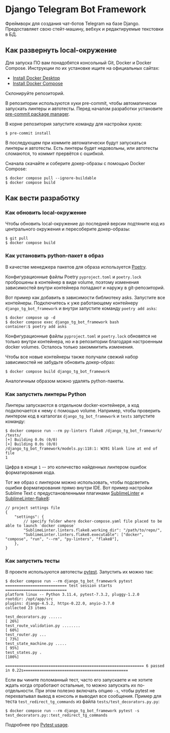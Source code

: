 # Django Telegram Bot Framework

Фреймворк для создания чат-ботов Telegram на базе Django. Предоставляет свою стейт-машину, вебхук и редактируемые текстовки в БД.


## Как развернуть local-окружение

Для запуска ПО вам понадобятся консольный Git, Docker и Docker Compose. Инструкции по их установке ищите на официальных сайтах:

- [Install Docker Desktop](https://www.docker.com/get-started/)
- [Install Docker Compose](https://docs.docker.com/compose/install/)

Склонируйте репозиторий.

В репозитории используются хуки pre-commit, чтобы автоматически запускать линтеры и автотесты. Перед началом разработки установите [pre-commit package manager](https://pre-commit.com/).

В корне репозитория запустите команду для настройки хуков:

```shell
$ pre-commit install
```

В последующем при коммите автоматически будут запускаться линтеры и автотесты. Есть линтеры будет недовольны, или автотесты сломаются, то коммит прервётся с ошибкой.

Сначала скачайте и соберите докер-образы с помощью Docker Сompose:

```shell
$ docker compose pull --ignore-buildable
$ docker compose build
```


<a name="development"></a>
## Как вести разработку

<a name="update-local-env"></a>
### Как обновить local-окружение

Чтобы обновить local-окружение до последней версии подтяните код из центрального окружения и пересоберите докер-образы:

``` shell
$ git pull
$ docker compose build
```

<a name="add-python-package-to-django-image"></a>
### Как установить python-пакет в образ

В качестве менеджера пакетов для образа используется [Poetry](https://python-poetry.org/docs/).

Конфигурационные файлы Poetry `pyproject.toml` и `poetry.lock` проброшены в контейнер в виде volume, поэтому изменения зависимостей внутри контейнера попадают и наружу в git-репозиторий.

Вот пример как добавить в зависимости библиотеку asks. Запустите все контейнеры. Подключитесь к уже работающему контейнеру `django_tg_bot_framework` и внутри запустите команду `poetry add asks`:

```shell
$ docker compose up -d
$ docker compose exec django_tg_bot_framework bash
container:$ poetry add asks
```

Конфигурационные файлы `pyproject.toml` и `poetry.lock` обновятся не только внутри контейнера, но и в репозитории благодаря настроенным docker volumes. Осталось только закоммитить изменения.

Чтобы все новые контейнеры также получали свежий набор зависимостей не забудьте обновить докер-образ:

```shell
$ docker compose build django_tg_bot_framework
```

Аналогичным образом можно удалять python-пакеты.

<a name="run-python-linters"></a>
### Как запустить линтеры Python

Линтеры запускаются в отдельном docker-контейнере, а код подключается к нему с помощью volume. Например, чтобы проверить линтером код в каталогах `django_tg_bot_framework` и `tests` запустите команду:

```shell
$ docker compose run --rm py-linters flake8 /django_tg_bot_framework/ /tests/
[+] Building 0.0s (0/0)
[+] Building 0.0s (0/0)
/django_tg_bot_framework/models.py:118:1: W391 blank line at end of file
1
```
Цифра в конце `1` -- это количество найденных линтером ошибок форматирования кода.

Тот же образ с линтером можно использовать, чтобы подсветить ошибки форматирования прямо внутри IDE. Вот пример настройки Sublime Text с предустановленными плагинами [SublimeLinter](http://www.sublimelinter.com/en/stable/) и [SublimeLinter-flake8](https://packagecontrol.io/packages/SublimeLinter-flake8):

```jsonc
// project settings file
{
    "settings": {
        // specify folder where docker-compose.yaml file placed to be able to launch `docker compose`
        "SublimeLinter.linters.flake8.working_dir": "/path/to/repo/",
        "SublimeLinter.linters.flake8.executable": ["docker", "compose", "run", "--rm", "py-linters", "flake8"],
    },
}
```

<a name="run-tests"></a>
### Как запустить тесты

В проекте используются автотесты [pytest](https://docs.pytest.org/). Запустить их можно так:

```shell
$ docker compose run --rm django_tg_bot_framework pytest
=========================== test session starts ===========================
platform linux -- Python 3.11.4, pytest-7.3.2, pluggy-1.2.0
rootdir: /opt/app/src
plugins: django-4.5.2, httpx-0.22.0, anyio-3.7.0
collected 23 items

test_decorators.py ......                                                                                                                                                        [ 26%]
test_route_validation.py ........                                                                                                                                                [ 60%]
test_router.py ...                                                                                                                                                               [ 73%]
test_state_machine.py .....                                                                                                                                                      [ 95%]
test_states.py .                                                                                                   [100%]

============================================================= 6 passed in 0.22s==============================================
```

Если вы чините поломанный тест, часто его запускаете и не хотите ждать когда отработают остальные, то можно запускать их по-отдельности. При этом полезно включать опцию `-s`, чтобы pytest не перехватывал вывод в консоль и выводил все сообщения. Пример для теста `test_redirect_tg_commands` из файла `tests/test_decorators.py.py`:

```shell
$ docker compose run --rm django_tg_bot_framework pytest -s test_decorators.py::test_redirect_tg_commands

```

Подробнее про [Pytest usage](https://docs.pytest.org/en/6.2.x/usage.html).

